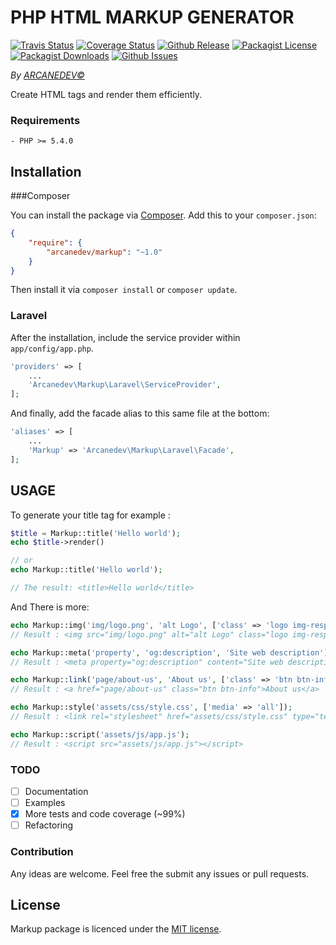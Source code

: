 PHP HTML MARKUP GENERATOR
==============
[![Travis Status](http://img.shields.io/travis/ARCANEDEV/Markup.svg?style=flat-square)](https://travis-ci.org/ARCANEDEV/Markup)
[![Coverage Status](http://img.shields.io/coveralls/ARCANEDEV/Markup.svg?style=flat-square)](https://coveralls.io/r/ARCANEDEV/Markup?branch=master)
[![Github Release](http://img.shields.io/github/release/ARCANEDEV/Markup.svg?style=flat-square)](https://github.com/ARCANEDEV/Markup/releases)
[![Packagist License](http://img.shields.io/packagist/l/ARCANEDEV/Markup.svg?style=flat-square)](https://github.com/ARCANEDEV/Markup/blob/master/LICENSE)
[![Packagist Downloads](https://img.shields.io/packagist/dt/arcanedev/markup.svg?style=flat-square)](https://packagist.org/packages/arcanedev/markup)
[![Github Issues](http://img.shields.io/github/issues/ARCANEDEV/Markup.svg?style=flat-square)](https://github.com/ARCANEDEV/Markup/issues)

*By [ARCANEDEV&copy;](http://www.arcanedev.net/)*

Create HTML tags and render them efficiently.

### Requirements
    
    - PHP >= 5.4.0
    
## Installation

###Composer

You can install the package via [Composer](http://getcomposer.org/). Add this to your `composer.json`:

```json
{
    "require": {
        "arcanedev/markup": "~1.0"
    }
}
```
    
Then install it via `composer install` or `composer update`.

### Laravel

After the installation, include the service provider within `app/config/app.php`.
```php
'providers' => [
    ...
    'Arcanedev\Markup\Laravel\ServiceProvider',
];
```

And finally, add the facade alias to this same file at the bottom:
```php
'aliases' => [
    ...
    'Markup' => 'Arcanedev\Markup\Laravel\Facade',
];
```

## USAGE

To generate your title tag for example :
```php
$title = Markup::title('Hello world');
echo $title->render()

// or 
echo Markup::title('Hello world');

// The result: <title>Hello world</title>
```

And There is more:

```php
echo Markup::img('img/logo.png', 'alt Logo', ['class' => 'logo img-responsive']);
// Result : <img src="img/logo.png" alt="alt Logo" class="logo img-responsive"/> 

echo Markup::meta('property', 'og:description', 'Site web description');
// Result : <meta property="og:description" content="Site web description"/>

echo Markup::link('page/about-us', 'About us', ['class' => 'btn btn-info']);
// Result : <a href="page/about-us" class="btn btn-info">About us</a>

echo Markup::style('assets/css/style.css', ['media' => 'all']);
// Result : <link rel="stylesheet" href="assets/css/style.css" type="text/css" media="all"/>

echo Markup::script('assets/js/app.js');
// Result : <script src="assets/js/app.js"></script>
```

### TODO

  - [ ] Documentation
  - [ ] Examples
  - [x] More tests and code coverage (~99%)
  - [ ] Refactoring
  
### Contribution

Any ideas are welcome. Feel free the submit any issues or pull requests.
  
## License

Markup package is licenced under the [MIT license](https://github.com/ARCANEDEV/Markup/blob/master/LICENSE).

